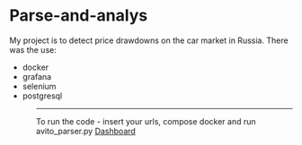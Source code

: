 # Parse-and-analys
My project is to detect price drawdowns on the car market in Russia.
There was the use: 
<ul>
<li>docker
<li>grafana
<li>selenium
<li>postgresql
<ul>

----
To run the code - insert your urls, compose docker and run avito_parser.py
[Dashboard](https://github.com/artur2525/Parse-and-analys/blob/main/Result_of_analysis.png)
